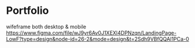 # Portfolio
wifeframe both desktop & mobile 
https://www.figma.com/file/wJ9yr6Av0J1XEXl4DPNzqn/LandingPage-LowF?type=design&node-id=26-2&mode=design&t=2Sdh9VBfQQAl1PCa-0
